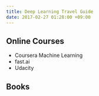 ```yaml
---
title: Deep Learning Travel Guide
date: 2017-02-27 01:28:00 +09:00
---
```


## Online Courses

- Coursera Machine Learning
- fast.ai
- Udacity

## Books

